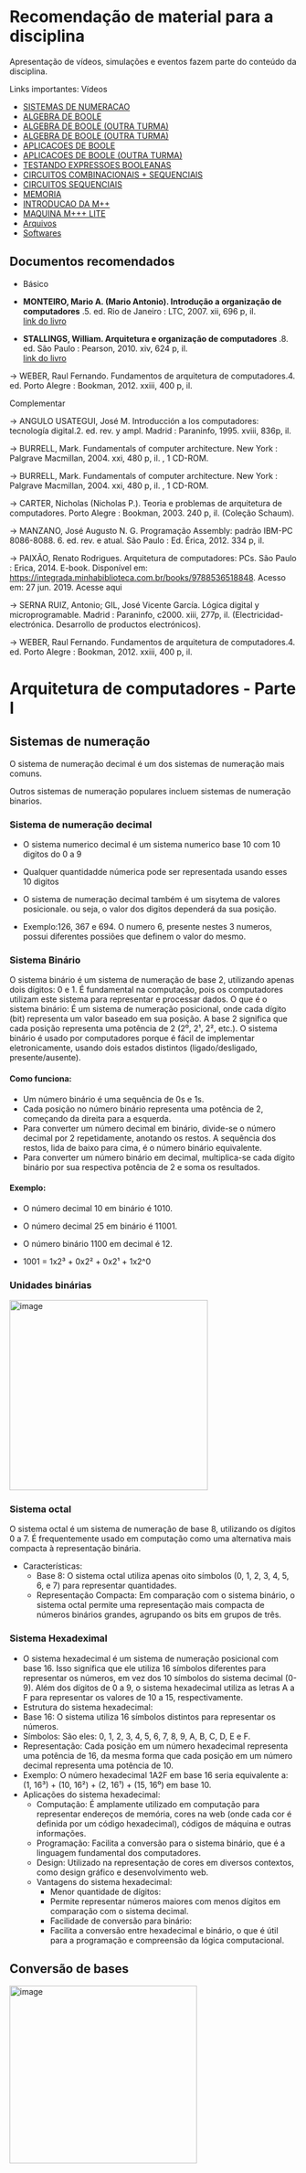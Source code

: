 # Recomendação de material para a disciplina

Apresentação de vídeos, simulações e eventos fazem parte do conteúdo da disciplina.

Links importantes:
Vídeos
- [SISTEMAS DE NUMERACAO](https://youtube.com/watch?v=oc2x1cMQotI&si=EnSIkaIECMiOmarE)
- [ALGEBRA DE BOOLE](https://youtube.com/watch?v=yggVjOwsluw&si=EnSIkaIECMiOmarE)
- [ALGEBRA DE BOOLE (OUTRA TURMA)](https://youtube.com/watch?v=EY04l3ii1Xo&si=EnSIkaIECMiOmarE)
- [ALGEBRA DE BOOLE (OUTRA TURMA)](https://www.youtube.com/watch?v=z5P9MhMY3Pk&t=9142s)
- [APLICACOES DE BOOLE](https://youtube.com/watch?v=jpad5lIH-lo&si=EnSIkaIECMiOmarE)
- [APLICACOES DE BOOLE (OUTRA TURMA)](https://www.youtube.com/watch?v=z5P9MhMY3Pk&t=9142s)
- [TESTANDO EXPRESSOES BOOLEANAS](https://www.youtube.com/watch?v=z5P9MhMY3Pk&t=9142s)
- [CIRCUITOS COMBINACIONAIS + SEQUENCIAIS](https://www.youtube.com/watch?v=aLqED5UCLjI&t=7211s)
- [CIRCUITOS SEQUENCIAIS](https://youtube.com/watch?v=ZX8WASCJpAY&si=EnSIkaIECMiOmarE)
- [MEMORIA](https://www.youtube.com/watch?v=EdBUH_D6QWw)
- [INTRODUCAO DA M++](https://youtube.com/watch?v=ZX8WASCJpAY&si=EnSIkaIECMiOmarE)
- [MAQUINA M+++ LITE](https://youtube.com/watch?v=HqbfzF_YWV8&si=EnSIkaIECMiOmarE)
- [Arquivos](https://furbmy.sharepoint.com/:f:/g/personal/maw_furb_br/Evq1llxNQypHtj1W0RWg4lwBVxgqKqTjt1mh5E0Cf4EdCw?e=f4fjXI)
- [Softwares](https://furbmy.sharepoint.com/:f:/g/personal/maw_furb_br/EvLv0ulbnWxMlu4Eq3POiJcBzk1P8M5adrSDeRP7GtOPw?e=r1zcsJ)

## Documentos recomendados


- Básico

-  **MONTEIRO, Mario A. (Mario Antonio). Introdução a organização de computadores** .5. ed. Rio de Janeiro : LTC, 2007. xii, 696 p, il.  
  [link do livro](https://annas-archive.org/slow_download/10871b9dac4a762777592e9d8b79061a/0/0)

- **STALLINGS, William. Arquitetura e organização de computadores** .8. ed. São Paulo : Pearson, 2010. xiv, 624 p, il.  
  [link do livro](https://annas-archive.org/md5/ea252c1d3efa2c77979d83035cfa816d)
  
-> WEBER, Raul Fernando. Fundamentos de arquitetura de computadores.4. ed. Porto Alegre : Bookman, 2012. xxiii, 400 p, il.

Complementar

-> ANGULO USATEGUI, José M. Introducción a los computadores: tecnología digital.2. ed. rev. y ampl. Madrid : Paraninfo, 1995. xviii, 836p, il.

-> BURRELL, Mark. Fundamentals of computer architecture. New York : Palgrave Macmillan, 2004. xxi, 480 p, il. , 1 CD-ROM.

-> BURRELL, Mark. Fundamentals of computer architecture. New York : Palgrave Macmillan, 2004. xxi, 480 p, il. , 1 CD-ROM.

-> CARTER, Nicholas (Nicholas P.). Teoria e problemas de arquitetura de computadores. Porto Alegre : Bookman, 2003. 240 p, il. (Coleção Schaum).

-> MANZANO, José Augusto N. G. Programação Assembly: padrão IBM-PC 8086-8088. 6. ed. rev. e atual. São Paulo : Ed. Érica, 2012. 334 p, il.

-> PAIXÃO, Renato Rodrigues. Arquitetura de computadores: PCs. São Paulo : Erica, 2014. E-book. Disponível em: https://integrada.minhabiblioteca.com.br/books/9788536518848. Acesso em: 27 jun. 2019. Acesse aqui

-> SERNA RUIZ, Antonio; GIL, José Vicente García. Lógica digital y microprogramable. Madrid : Paraninfo, c2000. xiii, 277p, il. (Electricidad-electrónica. Desarrollo de productos electrónicos).

-> WEBER, Raul Fernando. Fundamentos de arquitetura de computadores.4. ed. Porto Alegre : Bookman, 2012. xxiii, 400 p, il.

# Arquitetura de computadores - Parte I

## Sistemas de numeração

O sistema de numeração decimal é um dos sistemas de numeração mais comuns.

Outros sistemas de numeração populares incluem sistemas de numeração binarios.

###  Sistema de numeração decimal 

- O sistema numerico decimal é um sistema numerico base 10 com 10 digitos do 0 a 9
- Qualquer quantidadde númerica pode ser representada usando esses 10 digitos
- O sistema de numeração decimal também é um sisytema de valores posicionale. ou seja, o valor dos digitos dependerá da sua posição.

- Exemplo:126, 367 e 694. O numero 6, presente nestes 3 numeros, possui diferentes possiões que definem o valor do mesmo.

### Sistema Binário

O sistema binário é um sistema de numeração de base 2, utilizando apenas dois dígitos: 0 e 1. É fundamental na computação, pois os computadores utilizam este sistema para representar e processar dados. 
O que é o sistema binário:
É um sistema de numeração posicional, onde cada dígito (bit) representa um valor baseado em sua posição. 
A base 2 significa que cada posição representa uma potência de 2 (2⁰, 2¹, 2², etc.). 
O sistema binário é usado por computadores porque é fácil de implementar eletronicamente, usando dois estados distintos (ligado/desligado, presente/ausente). 

#### Como funciona:
- Um número binário é uma sequência de 0s e 1s. 
- Cada posição no número binário representa uma potência de 2, começando da direita para a esquerda. 
- Para converter um número decimal em binário, divide-se o número decimal por 2 repetidamente, anotando os restos. A sequência dos restos, lida de baixo para cima, é o número binário equivalente. 
- Para converter um número binário em decimal, multiplica-se cada dígito binário por sua respectiva potência de 2 e soma os resultados. 
#### Exemplo:
- O número decimal 10 em binário é 1010.
- O número decimal 25 em binário é 11001.
- O número binário 1100 em decimal é 12. 

- 1001 = 1x2³ + 0x2² + 0x2¹ + 1x2^0

### Unidades binárias

<img width="347" height="333" alt="image" src="https://github.com/user-attachments/assets/d887821d-bb0b-43d7-95e7-982ae3e97839" />


### Sistema octal 
O sistema octal é um sistema de numeração de base 8, utilizando os dígitos 0 a 7. É frequentemente usado em computação como uma alternativa mais compacta à representação binária. 
- Características:
  - Base 8:
O sistema octal utiliza apenas oito símbolos (0, 1, 2, 3, 4, 5, 6, e 7) para representar quantidades. 
  - Representação Compacta:
Em comparação com o sistema binário, o sistema octal permite uma representação mais compacta de números binários grandes, agrupando os bits em grupos de três. 
  
### Sistema Hexadeximal

- O sistema hexadecimal é um sistema de numeração posicional com base 16. Isso significa que ele utiliza 16 símbolos diferentes para representar os números, em vez dos 10 símbolos do sistema decimal (0-9). Além dos dígitos de 0 a 9, o sistema hexadecimal utiliza as letras A a F para representar os valores de 10 a 15, respectivamente. 
- Estrutura do sistema hexadecimal: 
- Base 16: O sistema utiliza 16 símbolos distintos para representar os números. 
- Símbolos: São eles: 0, 1, 2, 3, 4, 5, 6, 7, 8, 9, A, B, C, D, E e F. 
- Representação: Cada posição em um número hexadecimal representa uma potência de 16, da mesma forma que cada posição em um número decimal representa uma potência de 10. 
- Exemplo:
O número hexadecimal 1A2F em base 16 seria equivalente a: (1, 16³) + (10, 16²) + (2, 16¹) + (15, 16⁰) em base 10.
- Aplicações do sistema hexadecimal:
  - Computação:
É amplamente utilizado em computação para representar endereços de memória, cores na web (onde cada cor é definida por um código hexadecimal), códigos de máquina e outras informações. 
  - Programação:
Facilita a conversão para o sistema binário, que é a linguagem fundamental dos computadores. 
  - Design:
Utilizado na representação de cores em diversos contextos, como design gráfico e desenvolvimento web. 
  - Vantagens do sistema hexadecimal:
    - Menor quantidade de dígitos:
    - Permite representar números maiores com menos dígitos em comparação com o sistema decimal. 
    - Facilidade de conversão para binário:
    - Facilita a conversão entre hexadecimal e binário, o que é útil para a programação e compreensão da lógica computacional. 
## Conversão de bases
<img width="328" height="311" alt="image" src="https://github.com/user-attachments/assets/0be900a8-f938-4920-85c2-5598b6ed311c" />
